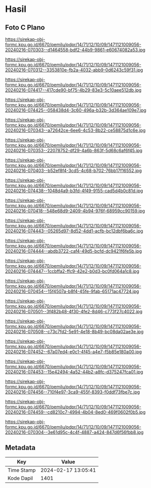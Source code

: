 # Hasil

## Foto C Plano

https://sirekap-obj-formc.kpu.go.id/6670/pemilu/pdpr/14/71/12/10/09/1471121009056-20240216-070303--d1464558-bdf2-44b9-9861-e60674082a53.jpg

https://sirekap-obj-formc.kpu.go.id/6670/pemilu/pdpr/14/71/12/10/09/1471121009056-20240216-070312--3353810e-fb2a-4032-abb9-0d6243c59f31.jpg

https://sirekap-obj-formc.kpu.go.id/6670/pemilu/pdpr/14/71/12/10/09/1471121009056-20240216-074417--417cde90-bf75-4b29-83e3-5c10aee512db.jpg

https://sirekap-obj-formc.kpu.go.id/6670/pemilu/pdpr/14/71/12/10/09/1471121009056-20240216-074425--058438d4-3c60-496a-b32b-3d364ae109e7.jpg

https://sirekap-obj-formc.kpu.go.id/6670/pemilu/pdpr/14/71/12/10/09/1471121009056-20240216-070343--a72642ce-6ee6-4c53-8b22-ce58875d1c6e.jpg

https://sirekap-obj-formc.kpu.go.id/6670/pemilu/pdpr/14/71/12/10/09/1471121009056-20240216-070353--22078752-df29-4a6b-863f-5d68c6af6f45.jpg

https://sirekap-obj-formc.kpu.go.id/6670/pemilu/pdpr/14/71/12/10/09/1471121009056-20240216-070403--b52ef8f4-3cd5-4c68-b702-76bb17f16552.jpg

https://sirekap-obj-formc.kpu.go.id/6670/pemilu/pdpr/14/71/12/10/09/1471121009056-20240216-074438--1048d4a9-b3fd-4f49-9155-cad5d4b0c81d.jpg

https://sirekap-obj-formc.kpu.go.id/6670/pemilu/pdpr/14/71/12/10/09/1471121009056-20240216-070418--548e68d9-2409-4b94-976f-68959cc90159.jpg

https://sirekap-obj-formc.kpu.go.id/6670/pemilu/pdpr/14/71/12/10/09/1471121009056-20240216-074443--05265d97-8d52-4dd1-acfb-bc12dbf6ba6c.jpg

https://sirekap-obj-formc.kpu.go.id/6670/pemilu/pdpr/14/71/12/10/09/1471121009056-20240216-074444--abdb3722-caf4-49d5-bcfd-dc9421f6fe5b.jpg

https://sirekap-obj-formc.kpu.go.id/6670/pemilu/pdpr/14/71/12/10/09/1471121009056-20240216-074447--1ccbffa2-ffc9-42e2-b0d3-bc0fd064a1c8.jpg

https://sirekap-obj-formc.kpu.go.id/6670/pemilu/pdpr/14/71/12/10/09/1471121009056-20240216-070454--15f4507a-b8f4-45fe-9fab-65171ac47724.jpg

https://sirekap-obj-formc.kpu.go.id/6670/pemilu/pdpr/14/71/12/10/09/1471121009056-20240216-070501--3f482b48-4f30-4fe2-8d46-c773f27c4022.jpg

https://sirekap-obj-formc.kpu.go.id/6670/pemilu/pdpr/14/71/12/10/09/1471121009056-20240216-070508--c73c7fd2-5e91-4e18-8b49-bc08da02ae3e.jpg

https://sirekap-obj-formc.kpu.go.id/6670/pemilu/pdpr/14/71/12/10/09/1471121009056-20240216-074452--67a07ed4-e0c1-4f45-a4e7-f5b85e180a00.jpg

https://sirekap-obj-formc.kpu.go.id/6670/pemilu/pdpr/14/71/12/10/09/1471121009056-20240216-074453--15e42494-4a52-44b2-a8fc-d375247fca01.jpg

https://sirekap-obj-formc.kpu.go.id/6670/pemilu/pdpr/14/71/12/10/09/1471121009056-20240216-074456--710f4e97-3ca9-455f-8393-f0ddf73fbe7c.jpg

https://sirekap-obj-formc.kpu.go.id/6670/pemilu/pdpr/14/71/12/10/09/1471121009056-20240216-074459--cd8210c7-4994-4b04-8ed0-469f0602f0b5.jpg

https://sirekap-obj-formc.kpu.go.id/6670/pemilu/pdpr/14/71/12/10/09/1471121009056-20240216-070304--3e61d95c-4c4f-4887-a424-847d6f56fbb8.jpg


## Metadata

| Key        | Value               |
| ---------- | ------------------- |
| Time Stamp | 2024-02-17 13:05:41 |
| Kode Dapil | 1401                |



